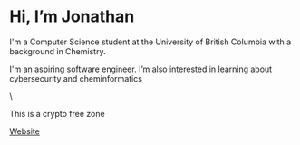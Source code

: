 # Hi, I’m Jonathan
I'm a Computer Science student at the University of British Columbia with a background in Chemistry.

I'm an aspiring software engineer. I’m also interested in learning about cybersecurity and cheminformatics

\\

This is a crypto free zone

[Website](https://chanjonathan.github.io/)
